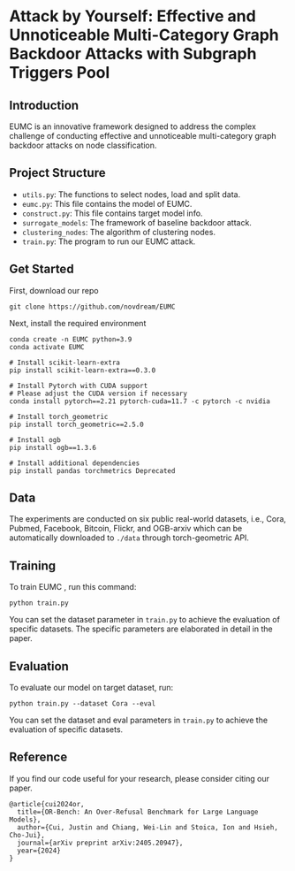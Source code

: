 
# Attack by Yourself: Effective and Unnoticeable Multi-Category Graph Backdoor Attacks with Subgraph Triggers Pool


## Introduction

EUMC is an innovative framework designed to address the complex challenge of conducting effective and unnoticeable multi-category graph backdoor attacks on node classification.
 

## Project Structure

*  `utils.py`: The functions to select nodes, load and split data.
*  `eumc.py`: This file contains the model of EUMC.
*  `construct.py`: This file contains target model info.
*  `surrogate_models`: The framework of baseline backdoor attack.
*  `clustering_nodes`: The algorithm of clustering nodes.
*  `train.py`: The program to run our EUMC attack.

## Get Started
First, download our repo
```
git clone https://github.com/novdream/EUMC
```
Next, install the required environment
```setup
conda create -n EUMC python=3.9
conda activate EUMC

# Install scikit-learn-extra
pip install scikit-learn-extra==0.3.0

# Install Pytorch with CUDA support
# Please adjust the CUDA version if necessary
conda install pytorch==2.21 pytorch-cuda=11.7 -c pytorch -c nvidia

# Install torch_geometric
pip install torch_geometric==2.5.0

# Install ogb
pip install ogb==1.3.6

# Install additional dependencies
pip install pandas torchmetrics Deprecated
```
## Data
The experiments are conducted on six public real-world datasets, i.e., Cora, Pubmed, Facebook, Bitcoin, Flickr, and OGB-arxiv which can be automatically downloaded to `./data` through torch-geometric API.

## Training

To train EUMC , run this command:

```train
python train.py
```

You can set the dataset parameter in  `train.py` to achieve the evaluation of specific datasets. The specific parameters are elaborated in detail in the paper.

## Evaluation

To evaluate our model on target dataset, run:

```eval
python train.py --dataset Cora --eval
```
You can set the dataset and eval parameters in `train.py` to achieve the evaluation of specific datasets.


## Reference
If you find our code useful for your research, please consider citing our paper.
```
@article{cui2024or,
  title={OR-Bench: An Over-Refusal Benchmark for Large Language Models},
  author={Cui, Justin and Chiang, Wei-Lin and Stoica, Ion and Hsieh, Cho-Jui},
  journal={arXiv preprint arXiv:2405.20947},
  year={2024}
}
```









